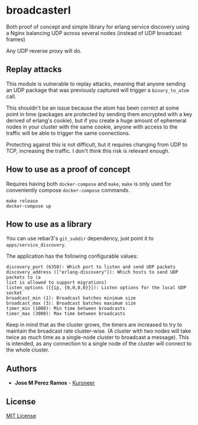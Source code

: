 # broadcasterl

Both proof of concept and simple library for erlang service discovery using a
Nginx balancing UDP across several nodes (instead of UDP broadcast frames)

Any UDP reverse proxy will do.

## Replay attacks

This module is vulnerable to replay attacks, meaning that anyone sending an UDP
package that was previously captured will trigger a `binary_to_atom` call.

This shouldn't be an issue because the atom has been correct at some point in
time (packages are protected by sending them encrypted with a key derived of
erlang's cookie), but if you create a huge amount of ephemeral nodes in your
cluster with the same cookie, anyone with access to the traffic will be able to
trigger the same connections.

Protecting against this is not difficult, but it requires changing from UDP to
TCP, increasing the traffic. I don't think this risk is relevant enough.

## How to use as a proof of concept

Requires having both `docker-compose` and `make`, `make` is only used for
conveniently compose `docker-compose` commands.
```
make release
docker-compose up
```

## How to use as a library

You can use rebar3's `git_subdir` dependency, just point it to
`apps/service_discovery`.

The application has the following configurable values:

```
discovery_port (6350): Which port to listen and send UDP packets
discovery_address (["erlang-discovery"]): Which hosts to send UDP packets to (a
list is allowed to support migrations)
listen_options ([{ip, {0,0,0,0}}]): Listen options for the local UDP socket
broadcast_min (1): Broadcast batches minimum size
broadcast_max (3): Broadcast batches maximum size
timer_min (1000): Min time between broadcasts
timer_max (3000): Max time between broadcasts
```

Keep in mind that as the cluster grows, the timers are increased to try to
maintain the broadcast rate cluster-wise. (A cluster with two nodes will take
twice as much time as a single-node cluster to broadcast a message). This is
intended, as any connection to a single node of the cluster will connect to
the whole cluster.

## Authors

* **Jose M Perez Ramos** - [Kuroneer](https://github.com/Kuroneer)

## License

[MIT License](LICENSE)

